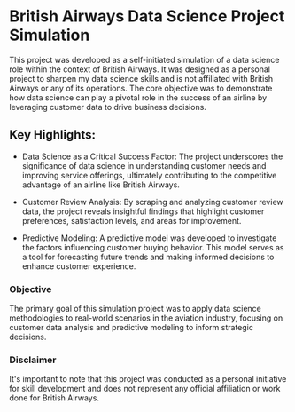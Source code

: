 # British Airways Data Science Project Simulation
This project was developed as a self-initiated simulation of a data science role within the context of British Airways. It was designed as a personal project to sharpen my data science skills and is not affiliated with British Airways or any of its operations. The core objective was to demonstrate how data science can play a pivotal role in the success of an airline by leveraging customer data to drive business decisions.

## Key Highlights:
- Data Science as a Critical Success Factor: The project underscores the significance of data science in understanding customer needs and improving service offerings, ultimately contributing to the competitive advantage of an airline like British Airways.

- Customer Review Analysis: By scraping and analyzing customer review data, the project reveals insightful findings that highlight customer preferences, satisfaction levels, and areas for improvement.

- Predictive Modeling: A predictive model was developed to investigate the factors influencing customer buying behavior. This model serves as a tool for forecasting future trends and making informed decisions to enhance customer experience.

### Objective
The primary goal of this simulation project was to apply data science methodologies to real-world scenarios in the aviation industry, focusing on customer data analysis and predictive modeling to inform strategic decisions.

### Disclaimer
It's important to note that this project was conducted as a personal initiative for skill development and does not represent any official affiliation or work done for British Airways.

